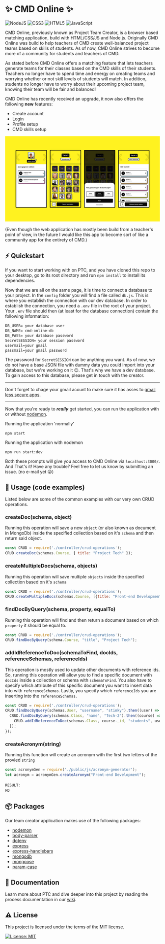 # :sparkles: CMD Online :sparkles:
![NodeJS](https://img.shields.io/badge/node.js-6DA55F?style=for-the-badge&logo=node.js&logoColor=white) ![CSS3](https://img.shields.io/badge/css3-%231572B6.svg?style=for-the-badge&logo=css3&logoColor=white) ![HTML5](https://img.shields.io/badge/html5-%23E34F26.svg?style=for-the-badge&logo=html5&logoColor=white) ![JavaScript](https://img.shields.io/badge/javascript-%23323330.svg?style=for-the-badge&logo=javascript&logoColor=%23F7DF1E)

CMD Online, previously known as Project Team Creator, is a browser based matching application, build with HTML/CSS/JS and Node.js. Originally CMD Online was build to help teachers of CMD create well-balanced project teams based on skills of students. As of now, CMD Online strives to become more of a community for students and teachers of CMD.

As stated before CMD Online offers a matching feature that lets teachers generate teams for their classes based on the CMD skills of their students. Teachers no longer have to spend time and energy on creating teams and worrying whether or not skill levels of students will match. In addition, students no longer have to worry about their upcoming project team, knowing their team will be fair and balanced!

CMD Online has recently received an upgrade, it now also offers the following **new** features: 
 
- Create account
- Login
- Profile setup
- CMD skills setup

![Team creator forms](./public/images/readme/team_creator-preview.jpg)

(Even though the web application has mostly been build from a teacher's point of view, in the future I would like this app to become sort of like a community app for the entirety of CMD.)

## :zap: Quickstart
 If you want to start working with on PTC, and you have cloned this repo to your desktop, go to its root directory and run `npm install` to install its dependencies.

Now that we are all on the same page, it is time to connect a database to your project. In the `config` folder you will find a file called `db.js`. This is where you establish the connection with our dev database. In order to establish the connection, you need a `.env` file in the root of your project. Your `.env` file should then (at least for the database connection) contain the following information:

~~~
DB_USER= your database user
DB_NAME= cmd-online-db
DB_PASS= your database password
SecretSESSION= your session password
usermail=your gmail
passmail=your gmail password
~~~

The password for `SecretSESSION` can be anything you want. As of now, we do not have a base JSON file with dummy data you could import into your database, but we're working on it :wink:. That's why we have a dev database. To gain access to this database, please get in touch with the creator.

---
Don't forget to chage your gmail acount to make sure it has asses to 
[gmail less secure apps](https://stackoverflow.com/questions/19877246/nodemailer-with-gmail-and-nodejs).

---

Now that you're ready to ***really*** get started, you can run the application with or without [nodemon](https://www.google.com/settings/security/lesssecureapps). 

Running the application 'normally'
~~~
npm start
~~~

Running the application with nodemon
~~~
npm run start:dev
~~~

Both these prompts will give you access to CMD Online via `localhost:3000/`. And That's it! Have any trouble? Feel free to let us know by submitting an issue. (no e-mail yet :stuck_out_tongue:)

## :eyes: Usage (code examples)
Listed below are some of the common examples with our very own CRUD operations.

### createDoc(schema, object)
Running this operation will save a new `object` (or also known as document in MongoDb) inside the specified collection based on it's `schema` and then return said object.

```javascript
const CRUD = require('./controller/crud-operations');
CRUD.createDoc(schemas.Course, { title: "Project Tech" });
```

### createMultipleDocs(schema, objects)
Running this operation will save multiple `objects` inside the specified collection based on it's `schema`

```javascript
const CRUD = require('./controller/crud-operations');
CRUD.createMultipleDocs(schemas.Course, [{title: "Front-end Development"}, {title: "Project Tech"}]);
```

### findDocByQuery(schema, property, equalTo)
Running this operation will find and then return a document based on which `property` it should be equal to.

```javascript
const CRUD = require('./controller/crud-operations');
CRUD.findDocByQuery(schema.Course, "title", "Project Tech");
```

### addIdReferenceToDoc(schemaToFind, docIds, referenceSchemas, referenceIds)
This operation is mostly used to update other documents with reference ids. So, running this operation will allow you to find a specific document with `docIds` inside a collection or schema with `schemaToFind`. You also have to specify which attribute of this specific document you want to insert data into with `referenceSchemas`. Lastly, you specify which `referenceIds` you are inserting into the `referenceSchemas`.

```javascript
const CRUD = require('./controller/crud-operations');
CRUD.findDocByQuery(schemas.User, "username", "stinky").then((user) => {
  CRUD.findDocByQuery(schemas.Class, "name", "Tech-2").then((course) => {
    CRUD.addIdReferenceToDoc(schemas.Class, course._id, "students", user._id);
  });
});
```

### createAcronym(string)
Running this function will create an acronym with the first two letters of the provied `string`

```javascript
const acronymGen = require('./public/js/acronym-generator');
let acronym = acronymGen.createAcronym("Front-end Development");

RESULT:
FD
```

## :package: Packages
Our team creator application makes use of the following packages:
- [nodemon](https://www.npmjs.com/package/nodemon)
- [body-parser](https://www.npmjs.com/package/body-parser)
- [dotenv](https://www.npmjs.com/package/dotenv)
- [express](https://www.npmjs.com/package/express)
- [express-handlebars](https://www.npmjs.com/package/express-handlebars)
- [mongodb](https://www.npmjs.com/package/mongodb)
- [mongoose](https://www.npmjs.com/package/mongoose)
- [param-case](https://www.npmjs.com/package/param-case)

## :memo: Documentation

Learn more about PTC and dive deeper into this project by reading the process documentation in our [wiki](https://github.com/noyamirai/projectteamcreator/wiki).

## :warning: License

This project is licensed under the terms of the MIT license.

[![License: MIT](https://img.shields.io/badge/License-MIT-yellow.svg)](https://github.com/noyamirai/projectteamcreator/blob/main/LICENSE)


